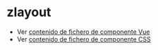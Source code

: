 # zlayout

 - Ver [contenido de fichero de componente Vue](./zlayout.vue)
 - Ver [contenido de fichero de componente CSS](./zlayout.scss)
